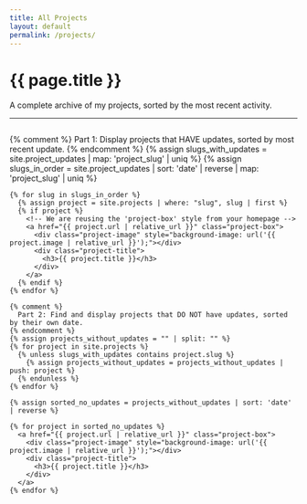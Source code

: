 ```yaml
---
title: All Projects
layout: default
permalink: /projects/
---
```


<div class="post-content">
  <h1>{{ page.title }}</h1>
  <p>A complete archive of my projects, sorted by the most recent activity.</p>

  <hr>

  <div class="project-grid" style="margin-top: 2em;">
    {% comment %}
      Part 1: Display projects that HAVE updates, sorted by most recent update.
    {% endcomment %}
    {% assign slugs_with_updates = site.project_updates | map: 'project_slug' | uniq %}
    {% assign slugs_in_order = site.project_updates | sort: 'date' | reverse | map: 'project_slug' | uniq %}

    {% for slug in slugs_in_order %}
      {% assign project = site.projects | where: "slug", slug | first %}
      {% if project %}
        <!-- We are reusing the 'project-box' style from your homepage -->
        <a href="{{ project.url | relative_url }}" class="project-box">
          <div class="project-image" style="background-image: url('{{ project.image | relative_url }}');"></div>
          <div class="project-title">
            <h3>{{ project.title }}</h3>
          </div>
        </a>
      {% endif %}
    {% endfor %}

    {% comment %}
      Part 2: Find and display projects that DO NOT have updates, sorted by their own date.
    {% endcomment %}
    {% assign projects_without_updates = "" | split: "" %}
    {% for project in site.projects %}
      {% unless slugs_with_updates contains project.slug %}
        {% assign projects_without_updates = projects_without_updates | push: project %}
      {% endunless %}
    {% endfor %}

    {% assign sorted_no_updates = projects_without_updates | sort: 'date' | reverse %}

    {% for project in sorted_no_updates %}
      <a href="{{ project.url | relative_url }}" class="project-box">
        <div class="project-image" style="background-image: url('{{ project.image | relative_url }}');"></div>
        <div class="project-title">
          <h3>{{ project.title }}</h3>
        </div>
      </a>
    {% endfor %}
  </div>

</div>
